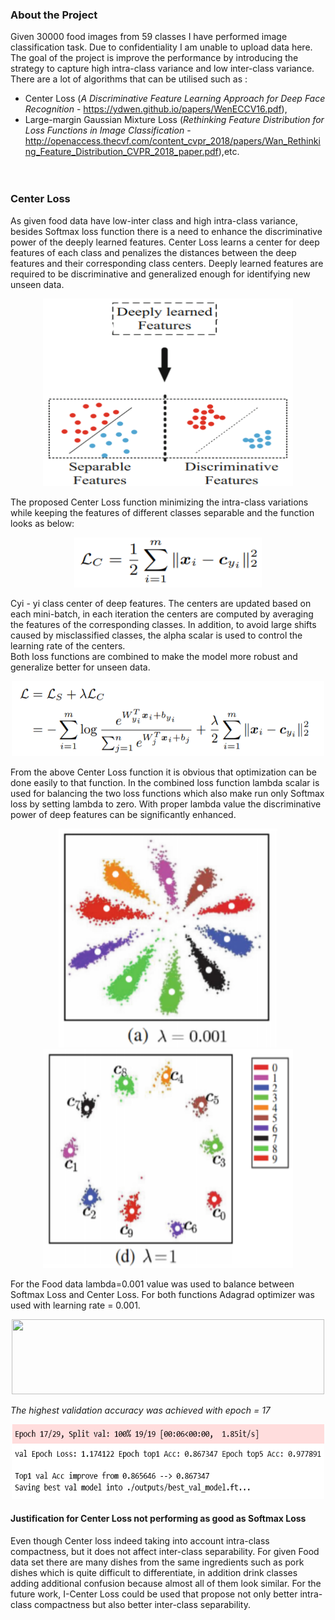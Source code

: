 ### About the Project
Given 30000 food images from 59 classes I have performed image classification task. Due to confidentiality I am unable to upload data here.
The goal of the project is improve the performance by introducing the strategy to capture high intra-class variance and low inter-class variance.<br>
There are a lot of algorithms that can be utilised such as :
* Center Loss (*A Discriminative Feature Learning Approach for Deep Face Recognition* - https://ydwen.github.io/papers/WenECCV16.pdf), 
* Large-margin Gaussian Mixture Loss (*Rethinking Feature Distribution for Loss Functions in Image Classification* - http://openaccess.thecvf.com/content_cvpr_2018/papers/Wan_Rethinking_Feature_Distribution_CVPR_2018_paper.pdf),etc.
<br><br><br>

### Center Loss
As given food data have low-inter class and high intra-class variance, besides Softmax loss function there is a need to enhance the discriminative power of the deeply learned features. Center Loss learns a center for deep features of each class and penalizes the distances between the deep features and their corresponding class centers. Deeply learned features are required to be discriminative and generalized enough for identifying new unseen data.

<p align="center">
  <img width="400" height="300" src="readme_pictures/DLF.png">
</p>

The proposed Center Loss function minimizing the intra-class variations while keeping the features of different classes separable and the function looks as below:

<p align="center">
  <img width="300" height="80" src="readme_pictures/DistancetoCenter.png">
</p>

Cyi - yi class center of deep features. The centers are updated based on each mini-batch, in each iteration the centers are computed by averaging the features of the corresponding classes. In addition, to avoid large shifts caused by misclassified classes, the alpha scalar is used to control the learning rate of the centers.<br>
Both loss functions are combined to make the model more robust and generalize better for unseen data.<br>

<p align="center">
  <img width="500" height="120" src="readme_pictures/Lost_Function.png">
</p>

From the above Center Loss function it is obvious that optimization can be done easily to that function. In the combined loss function lambda scalar is used for balancing the two loss functions which also make run only Softmax loss by setting lambda to zero. With proper lambda value the discriminative power of deep features can be significantly enhanced.<br>


<p align="center">
  <img width="350" height="350" src="readme_pictures/deep_features_1.png"><img width="400" height="350" src="readme_pictures/deep_features_2.png">
</p>

For the Food data lambda=0.001 value was used to balance between Softmax Loss and Center Loss. For both functions Adagrad optimizer was used with learning rate = 0.001. 

<p align="center">
  <img width="500" height="120" src="readme_pictures/lost_food_data.png">
</p>

*The highest validation accuracy was achieved with epoch = 17*
<p align="center">
  <img width="500" height="120" src="readme_pictures/best_accuracy.png">
</p>

#### Justification for Center Loss not performing as good as Softmax Loss
Even though Center loss indeed taking into account intra-class compactness, but it does not affect inter-class separability. For given Food data set there are many dishes from the same ingredients such as pork dishes which is quite difficult to differentiate, in addition drink classes adding additional confusion because almost all of them look similar. 
For the future work, I-Center Loss could be used that propose not only better intra-class compactness but also better inter-class separability. 
